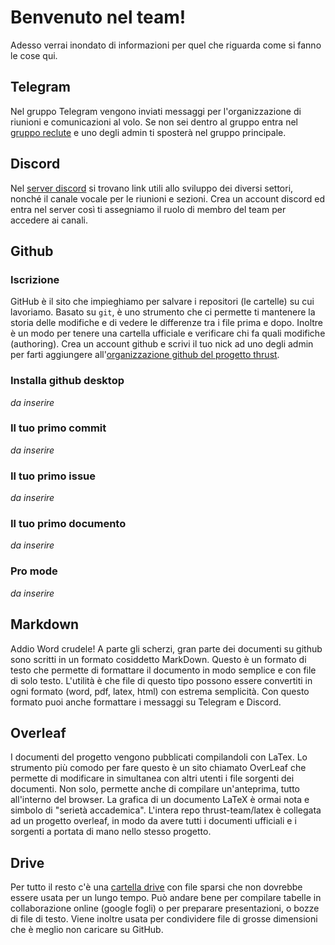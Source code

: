 # Benvenuto nel team!
Adesso verrai inondato di informazioni per quel che riguarda come si fanno le cose qui.

## Telegram
Nel gruppo Telegram vengono inviati messaggi per l'organizzazione di riunioni e comunicazioni al volo. Se non sei dentro al gruppo entra nel [gruppo reclute](t.me/thrustrecruits) e uno degli admin ti sposterà nel gruppo principale.

## Discord
Nel [server discord](https://discord.gg/DjMsTrX) si trovano link utili allo sviluppo dei diversi settori, nonché il canale vocale per le riunioni e sezioni. Crea un account discord ed entra nel server così ti assegniamo il ruolo di membro del team per accedere ai canali.

## Github
### Iscrizione
GitHub è il sito che impieghiamo per salvare i repositori (le cartelle) su cui lavoriamo. Basato su `git`, è uno strumento che ci permette ti mantenere la storia delle modifiche e di vedere le differenze tra i file prima e dopo. Inoltre è un modo per tenere una cartella ufficiale e verificare chi fa quali modifiche (authoring).
Crea un account github e scrivi il tuo nick ad uno degli admin per farti aggiungere all'[organizzazione github del progetto thrust](https://github.com/thrust-team).

### Installa github desktop
_da inserire_

### Il tuo primo commit
_da inserire_

### Il tuo primo issue
_da inserire_

### Il tuo primo documento
_da inserire_

### Pro mode
_da inserire_

## Markdown
Addio Word crudele! A parte gli scherzi, gran parte dei documenti su github sono scritti in un formato cosiddetto MarkDown. Questo è un formato di testo che permette di formattare il documento in modo semplice e con file di solo testo. L'utilità è che file di questo tipo possono essere convertiti in ogni formato (word, pdf, latex, html) con estrema semplicità. Con questo formato puoi anche formattare i messaggi su Telegram e Discord.

## Overleaf
I documenti del progetto vengono pubblicati compilandoli con LaTex. Lo strumento più comodo per fare questo è un sito chiamato OverLeaf che permette di modificare in simultanea con altri utenti i file sorgenti dei documenti. Non solo, permette anche di compilare un'anteprima, tutto all'interno del browser. La grafica di un documento LaTeX è ormai nota e simbolo di "serietà accademica". L'intera repo thrust-team/latex è collegata ad un progetto overleaf, in modo da avere tutti i documenti ufficiali e i sorgenti a portata di mano nello stesso progetto.

## Drive
Per tutto il resto c'è una [cartella drive](https://drive.google.com/drive/folders/1e2mxLXh0za5J9UVuKT-l3MwX0Z3ZBW0D) con file sparsi che non dovrebbe essere usata per un lungo tempo. Può andare bene per compilare tabelle in collaborazione online (google fogli) o per preparare presentazioni, o bozze di file di testo. Viene inoltre usata per condividere file di grosse dimensioni che è meglio non caricare su GitHub.
